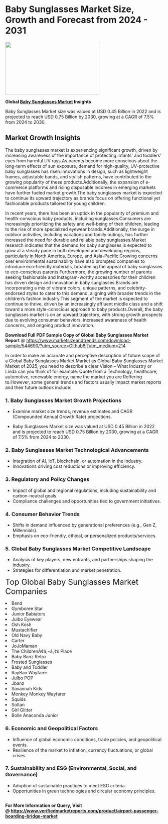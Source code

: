 <H1>Baby Sunglasses Market Size, Growth and Forecast from 2024 - 2031</H1><img class="aligncenter size-medium wp-image-584254" src="https://thirdeyenews.in/wp-content/uploads/2024/09/Global-Market-Research-300x168.jpeg" alt="" width="300" height="168" /><p><strong>Global&nbsp;<a href="https://www.marketsizeandtrends.com/download-sample/544690/?utm_source=Github8j?utm_medium=214">Baby Sunglasses Market</a> Insights</strong></p><p>Baby Sunglasses Market size was valued at USD 0.45 Billion in 2022 and is projected to reach USD 0.75 Billion by 2030, growing at a CAGR of 7.5% from 2024 to 2030.</p><p><h2>Market Growth Insights</h2> <p>The baby sunglasses market is experiencing significant growth, driven by increasing awareness of the importance of protecting infants' and toddlers' eyes from harmful UV rays.As parents become more conscious about the long-term effects of sun exposure, demand for high-quality, UV-protective baby sunglasses has risen.Innovations in design, such as lightweight frames, adjustable bands, and stylish patterns, have contributed to the growing popularity of these products.Additionally, the expansion of e-commerce platforms and rising disposable incomes in emerging markets have further fueled market growth.The baby sunglasses market is expected to continue its upward trajectory as brands focus on offering functional yet fashionable products tailored for young children.</p> <p>In recent years, there has been an uptick in the popularity of premium and health-conscious baby products, including sunglasses.Consumers are increasingly prioritizing the safety and well-being of their children, leading to the rise of more specialized eyewear brands.Additionally, the surge in outdoor activities, including vacations and family outings, has further increased the need for durable and reliable baby sunglasses.Market research indicates that the demand for baby sunglasses is expected to grow at a steady pace in both developed and developing regions, particularly in North America, Europe, and Asia-Pacific.Growing concerns over environmental sustainability have also prompted companies to introduce eco-friendly materials, broadening the appeal of baby sunglasses to eco-conscious parents.Furthermore, the growing number of parents seeking fashionable and Instagram-worthy accessories for their children has driven design and innovation in baby sunglasses.Brands are incorporating a mix of vibrant colors, unique patterns, and celebrity-endorsed styles to cater to this demand, aligning with broader trends in the children’s fashion industry.This segment of the market is expected to continue to thrive, driven by an increasingly affluent middle class and a shift toward a more style-conscious approach to baby products.Overall, the baby sunglasses market is on an upward trajectory, with strong growth prospects due to evolving consumer behaviors, increased awareness of health concerns, and ongoing product innovation.</p> <p><span class=""><strong>Download Full PDF Sample Copy of Global Baby Sunglasses Market Report</strong> @ <a href="https://www.marketsizeandtrends.com/download-sample/544690/?utm_source=Github8j?utm_medium=214" target="_blank">https://www.marketsizeandtrends.com/download-sample/544690/?utm_source=Github8j?utm_medium=214</a></span></p><p>In order to make an accurate and perceptive description of future scope of a Global&nbsp;Baby Sunglasses Market Market as Global&nbsp;Baby Sunglasses Market Market of 2025, you need to describe a clear Vision &ndash; What Industry or Linda can you think of for example: Quote from a Technology, healthcare, automotive, renewable energy, name the market you are Reffering to.However, some general trends and factors usually impact market reports and their future outlook include:</p><h3>1.&nbsp;<strong>Baby Sunglasses Market Growth Projections</strong></h3><ul><li>Examine market size trends, revenue estimates and CAGR (Compounded Annual Growth Rate) projections.</li><li><p>Baby Sunglasses Market size was valued at USD 0.45 Billion in 2022 and is projected to reach USD 0.75 Billion by 2030, growing at a CAGR of 7.5% from 2024 to 2030.</p></li></ul><h3>2.&nbsp;<strong>Baby Sunglasses Market Technological Advancements</strong></h3><ul><li>Integration of AI, IoT, blockchain, or automation in the industry.</li><li>Innovations driving cost reductions or improving efficiency.</li></ul><h3>3.&nbsp;<strong>Regulatory and Policy Changes</strong></h3><ul><li>Impact of global and regional regulations, including sustainability and carbon-neutral goals.</li><li>Compliance challenges and opportunities tied to government initiatives.</li></ul><h3>4.&nbsp;<strong>Consumer Behavior Trends</strong></h3><ul><li>Shifts in demand influenced by generational preferences (e.g., Gen Z, Millennials).</li><li>Emphasis on eco-friendly, ethical, or personalized products/services.</li></ul><h3>5.&nbsp;<strong>Global Baby Sunglasses Market Competitive Landscape</strong></h3><ul><li>Analysis of key players, new entrants, and partnerships shaping the industry.</li><li>Strategies for differentiation and market penetration.</li></ul><p data-pm-slice="1 1 []"><span style="color: inherit; font-family: inherit; font-size: 25px;">Top Global Baby Sunglasses Market Companies</span></p><div class="" data-test-id=""><p><li>Bend</li><li> Gymboree Star</li><li> Junior Babiators</li><li> Juibo Eyewear</li><li> Osh Kosh</li><li> Mustachifier</li><li> Old Navy Baby</li><li> Carter</li><li> JoJoMaman</li><li> The ChildrenÃ¢â‚¬â„¢s Place</li><li> Baby Banz Retro</li><li> Frosted Sunglasses</li><li> Baby and Toddler</li><li> RayBan Wayfarer</li><li> Julbo POP</li><li> Jbanz</li><li> Savannah Kids</li><li> Monkey Monkey Wayfarer</li><li> Squids</li><li> Soltan</li><li> Girl Glitter</li><li> Bolle Anaconda Junior</li></p></div><h3>6.&nbsp;<strong>Economic and Geopolitical Factors</strong></h3><ul><li>Influence of global economic conditions, trade policies, and geopolitical events.</li><li>Resilience of the market to inflation, currency fluctuations, or global crises.</li></ul><h3>7.&nbsp;<strong>Sustainability and ESG (Environmental, Social, and Governance)</strong></h3><ul><li>Adoption of sustainable practices to meet ESG criteria.</li><li>Opportunities in green technologies and circular economy principles.</li></ul><h2><strong style="font-size: 14px;">For More Information or Query, Visit @&nbsp;</strong><a style="background-color: #ffffff; font-size: 14px;" href="https://www.marketsizeandtrends.com/report/baby-sunglasses-market/" target="_blank">https://www.verifiedmarketreports.com/product/airport-passenger-boarding-bridge-market</a></h2>